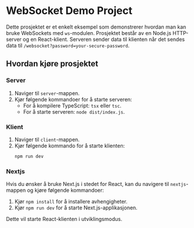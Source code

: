 # WebSocket Demo Project

Dette prosjektet er et enkelt eksempel som demonstrerer hvordan man kan bruke WebSockets med `ws`-modulen. Prosjektet består av en Node.js HTTP-server og en React-klient. Serveren sender data til klienten når det sendes data til `/websocket?password=your-secure-password`.

## Hvordan kjøre prosjektet

### Server
1. Naviger til `server`-mappen.
2. Kjør følgende kommandoer for å starte serveren:
    - For å kompilere TypeScript: `tsx` eller `tsc`.
    - For å starte serveren: `node dist/index.js`.

### Klient
1. Naviger til `client`-mappen.
2. Kjør følgende kommando for å starte klienten:
    ```bash
    npm run dev
    ```

### Nextjs
Hvis du ønsker å bruke Next.js i stedet for React, kan du navigere til `nextjs`-mappen og kjøre følgende kommandoer:
1. Kjør `npm install` for å installere avhengigheter.
2. Kjør `npm run dev` for å starte Next.js-applikasjonen.

Dette vil starte React-klienten i utviklingsmodus.
